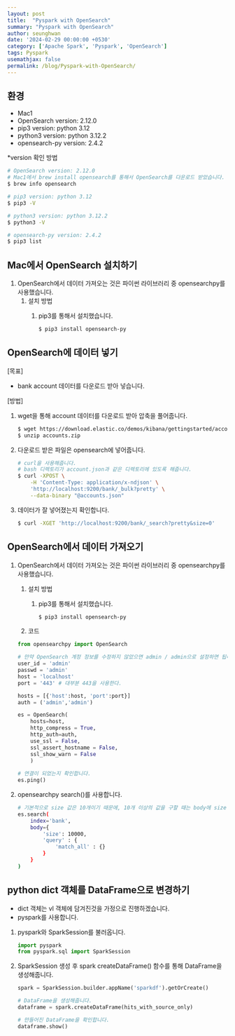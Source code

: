 ```yaml
---
layout: post
title:  "Pyspark with OpenSearch"
summary: "Pyspark with OpenSearch"
author: seunghwan
date: '2024-02-29 00:00:00 +0530'
category: ['Apache Spark', 'Pyspark', 'OpenSearch']
tags: Pyspark
usemathjax: false
permalink: /blog/Pyspark-with-OpenSearch/
---
```

## 환경

- Mac1
- OpenSearch version: 2.12.0
- pip3 version: python 3.12
- python3 version: python 3.12.2
- opensearch-py version: 2.4.2

*version 확인 방법

```bash
# OpenSearch version: 2.12.0
# Mac1에서 brew install opensearch를 통해서 OpenSearch를 다운로드 받았습니다.
$ brew info opensearch

# pip3 version: python 3.12
$ pip3 -V

# python3 version: python 3.12.2
$ python3 -V

# opensearch-py version: 2.4.2
$ pip3 list
```

## Mac에서 OpenSearch 설치하기

1. OpenSearch에서 데이터 가져오는 것은 파이썬 라이브러리 중 opensearchpy를 사용했습니다.
    1. 설치 방법
        1. pip3를 통해서 설치했습니다.
            
            ```bash
            $ pip3 install opensearch-py
            ```

## OpenSearch에 데이터 넣기

[목표]

- bank account 데이터를 다운로드 받아 넣습니다.

[방법]

1. wget을 통해 account 데이터를 다운로드 받아 압축을 풀어줍니다.
    
    ```bash
    $ wget https://download.elastic.co/demos/kibana/gettingstarted/accounts.zip
    $ unzip accounts.zip
    ```
    
2. 다운로드 받은 파일은 opensearch에 넣어줍니다.
    
    ```bash
    # curl을 사용해줍니다.
    # bash 디렉토리가 account.json과 같은 디렉토리에 있도록 해줍니다. 
    $ curl -XPOST \
        -H 'Content-Type: application/x-ndjson' \
        'http://localhost:9200/bank/_bulk?pretty' \
        --data-binary "@accounts.json"
    ```
    
3. 데이터가 잘 넣어졌는지 확인합니다.
    
    ```bash
    $ curl -XGET 'http://localhost:9200/bank/_search?pretty&size=0'
    ```

## OpenSearch에서 데이터 가져오기

1. OpenSearch에서 데이터 가져오는 것은 파이썬 라이브러리 중 opensearchpy를 사용했습니다.
    1. 설치 방법
        1. pip3를 통해서 설치했습니다.
            
            ```bash
            $ pip3 install opensearch-py
            ```
            
    2. 코드
    
    ```python
    from opensearchpy import OpenSearch
    
    # 만약 OpenSearch 계정 정보를 수정하지 않았으면 admin / admin으로 설정하면 됩니다.
    user_id = 'admin'
    passwd = 'admin'
    host = 'localhost'
    port = '443' # 대부분 443을 사용한다.
    
    hosts = [{'host':host, 'port':port}]
    auth = ('admin','admin')
    
    es = OpenSearch(
        hosts=host,
        http_compress = True,
        http_auth=auth,
        use_ssl = False,
        ssl_assert_hostname = False,
        ssl_show_warn = False
        )
       
    # 연결이 되었는지 확인합니다.
    es.ping()
    ```
    
2. opensearchpy search()를 사용합니다.
    
    ```bash
    # 기본적으로 size 값은 10개이기 때문에, 10개 이상의 값을 구할 때는 body에 size 값을 줘야합니다.
    es.search(
        index='bank',
        body={
            'size': 10000,
            'query' : {
                'match_all' : {}
            }
        }
    )
    ```

## python dict 객체를 DataFrame으로 변경하기

- dict 객체는 vl 객체에 담겨진것을 가정으로 진행하겠습니다.
- pyspark를 사용합니다.

1. pyspark와 SparkSession를 불러옵니다.
    
    ```python
    import pyspark
    from pyspark.sql import SparkSession
    ```
    
2. SparkSession 생성 후 spark createDataFrame() 함수를 통해 DataFrame을 생성해줍니다.
    
    ```python
    spark = SparkSession.builder.appName('sparkdf').getOrCreate() 
    
    # DataFrame을 생성해줍니다.
    dataframe = spark.createDataFrame(hits_with_source_only) 
    
    # 만들어진 DataFrame을 확인합니다.
    dataframe.show()
    ```
